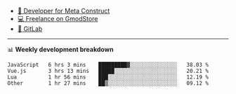 - [🎈 Developer for Meta Construct](https://metastruct.net)
- [💻 Freelance on GmodStore](https://www.gmodstore.com/users/Tenrys)
- [🦊 GitLab](https://gitlab.com/Tenrys)

---

📊 **Weekly development breakdown**
<!--START_SECTION:waka-->

```text
JavaScript   6 hrs 3 mins    █████████▓░░░░░░░░░░░░░░░   38.03 %
Vue.js       3 hrs 13 mins   █████░░░░░░░░░░░░░░░░░░░░   20.21 %
Lua          1 hr 56 mins    ███░░░░░░░░░░░░░░░░░░░░░░   12.19 %
Other        1 hr 27 mins    ██▒░░░░░░░░░░░░░░░░░░░░░░   09.12 %
```

<!--END_SECTION:waka-->
